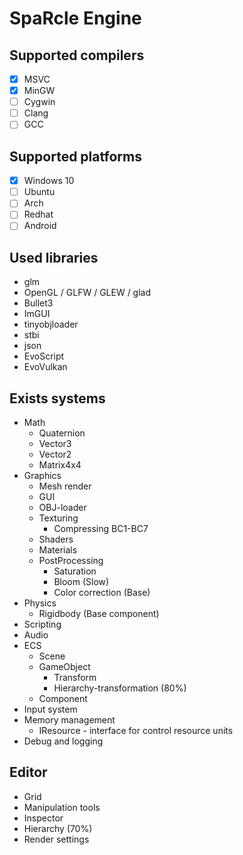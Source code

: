 # SpaRcle Engine

## Supported compilers
- [x] MSVC
- [x] MinGW
- [ ] Cygwin
- [ ] Clang
- [ ] GCC

## Supported platforms
- [x] Windows 10
- [ ] Ubuntu
- [ ] Arch
- [ ] Redhat
- [ ] Android

## Used libraries
  * glm
  * OpenGL / GLFW / GLEW / glad
  * Bullet3
  * ImGUI
  * tinyobjloader
  * stbi
  * json
  * EvoScript
  * EvoVulkan

## Exists systems
  * Math
      * Quaternion
      * Vector3
      * Vector2
      * Matrix4x4
  * Graphics
      * Mesh render
      * GUI 
      * OBJ-loader
      * Texturing
        * Compressing BC1-BC7
      * Shaders
      * Materials
      * PostProcessing
        * Saturation
        * Bloom (Slow)
        * Color correction (Base)
  * Physics
      * Rigidbody (Base component)
  * Scripting
  * Audio
  * ECS
      * Scene 
      * GameObject
         * Transform
         * Hierarchy-transformation (80%)
      * Component
  * Input system
  * Memory management
      * IResource - interface for control resource units
  * Debug and logging
 
## Editor
  * Grid
  * Manipulation tools
  * Inspector 
  * Hierarchy (70%)
  * Render settings
